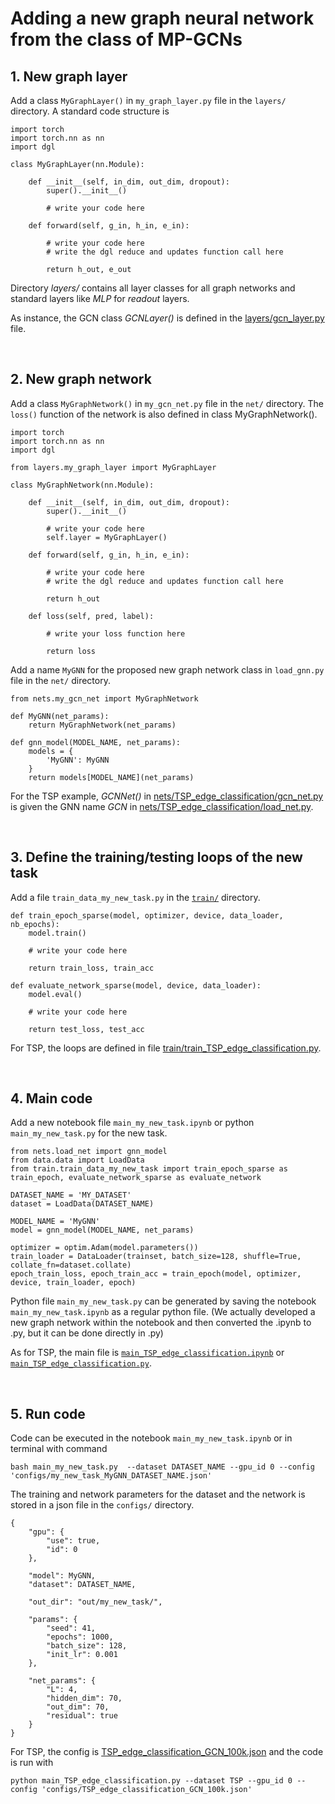# Adding a new graph neural network from the class of MP-GCNs


## 1. New graph layer

Add a class `MyGraphLayer()` in `my_graph_layer.py` file in the `layers/` directory. A standard code structure is
```
import torch
import torch.nn as nn
import dgl

class MyGraphLayer(nn.Module):
    
    def __init__(self, in_dim, out_dim, dropout):
        super().__init__()

        # write your code here
        
    def forward(self, g_in, h_in, e_in):
        
        # write your code here
        # write the dgl reduce and updates function call here

        return h_out, e_out
```  
Directory *layers/* contains all layer classes for all graph networks and standard layers like *MLP* for *readout* layers.

As instance, the GCN class *GCNLayer()* is defined in the [layers/gcn_layer.py](../layers/gcn_layer.py) file.




<br>

## 2. New graph network

Add a class `MyGraphNetwork()` in `my_gcn_net.py` file in the `net/` directory. The `loss()` function of the network is also defined in class MyGraphNetwork().
```
import torch
import torch.nn as nn
import dgl

from layers.my_graph_layer import MyGraphLayer

class MyGraphNetwork(nn.Module):
    
    def __init__(self, in_dim, out_dim, dropout):
        super().__init__()

        # write your code here
        self.layer = MyGraphLayer()
        
    def forward(self, g_in, h_in, e_in):
        
        # write your code here
        # write the dgl reduce and updates function call here

        return h_out

    def loss(self, pred, label):

        # write your loss function here

        return loss
```  

Add a name `MyGNN` for the proposed new graph network class in `load_gnn.py` file in the `net/` directory. 
```
from nets.my_gcn_net import MyGraphNetwork

def MyGNN(net_params):
    return MyGraphNetwork(net_params)

def gnn_model(MODEL_NAME, net_params):
    models = {
        'MyGNN': MyGNN
    }
    return models[MODEL_NAME](net_params)
```


For the TSP example, *GCNNet()* in [nets/TSP_edge_classification/gcn_net.py](../nets/TSP_edge_classification/gcn_net.py) is given the GNN name *GCN* in [nets/TSP_edge_classification/load_net.py](../nets/TSP_edge_classification/load_net.py).







<br>

## 3. Define the training/testing loops of the new task

Add a file `train_data_my_new_task.py` in the [`train/`](../train) directory. 
```
def train_epoch_sparse(model, optimizer, device, data_loader, nb_epochs):
    model.train()

    # write your code here
    
    return train_loss, train_acc

def evaluate_network_sparse(model, device, data_loader):
    model.eval()

    # write your code here
        
    return test_loss, test_acc
```

For TSP, the loops are defined in file [train/train_TSP_edge_classification.py](../train/train_TSP_edge_classification.py).




<br>

## 4. Main code

Add a new notebook file `main_my_new_task.ipynb` or python `main_my_new_task.py` for the new task. 
```
from nets.load_net import gnn_model 
from data.data import LoadData 
from train.train_data_my_new_task import train_epoch_sparse as train_epoch, evaluate_network_sparse as evaluate_network

DATASET_NAME = 'MY_DATASET'
dataset = LoadData(DATASET_NAME)

MODEL_NAME = 'MyGNN'
model = gnn_model(MODEL_NAME, net_params)

optimizer = optim.Adam(model.parameters())
train_loader = DataLoader(trainset, batch_size=128, shuffle=True, collate_fn=dataset.collate)
epoch_train_loss, epoch_train_acc = train_epoch(model, optimizer, device, train_loader, epoch)   
```

Python file `main_my_new_task.py` can be generated by saving the notebook `main_my_new_task.ipynb` as a regular python file. (We actually  developed a new graph network within the notebook and then converted the .ipynb to .py, but it can be done directly in .py)


As for TSP, the main file is [`main_TSP_edge_classification.ipynb`](../main_TSP_edge_classification.ipynb) or [`main_TSP_edge_classification.py`](../main_TSP_edge_classification.py).





<br>

## 5. Run code

Code can be executed in the notebook `main_my_new_task.ipynb` or in terminal with command
```
bash main_my_new_task.py  --dataset DATASET_NAME --gpu_id 0 --config 'configs/my_new_task_MyGNN_DATASET_NAME.json' 
```

The training and network parameters for the dataset and the network is stored in a json file in the `configs/` directory.
```
{
    "gpu": {
        "use": true,
        "id": 0
    },
    
    "model": MyGNN,
    "dataset": DATASET_NAME,
    
    "out_dir": "out/my_new_task/",
    
    "params": {
        "seed": 41,
        "epochs": 1000,
        "batch_size": 128,
        "init_lr": 0.001
    },
    
    "net_params": {
        "L": 4,
        "hidden_dim": 70,
        "out_dim": 70,
        "residual": true
    }
}
```

For TSP, the config is [TSP_edge_classification_GCN_100k.json](../configs/TSP_edge_classification_GCN_100k.json) and the code is run with 
```
python main_TSP_edge_classification.py --dataset TSP --gpu_id 0 --config 'configs/TSP_edge_classification_GCN_100k.json'
```









<br><br><br>
